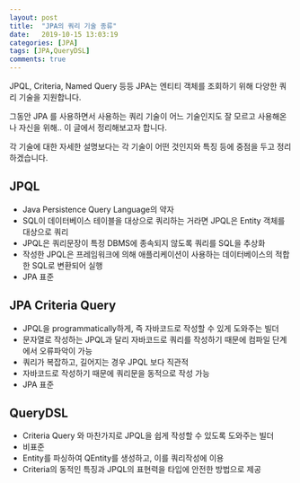 ```yaml
---
layout: post
title:  "JPA의 쿼리 기술 종류"
date:   2019-10-15 13:03:19
categories: [JPA]
tags: [JPA,QueryDSL]
comments: true
---
```

JPQL, Criteria, Named Query 등등 JPA는 엔티티 객체를 조회하기 위해 다양한 쿼리 기술을 지원합니다.

그동안 JPA 를 사용하면서 사용하는 쿼리 기술이 어느 기술인지도 잘 모르고 사용해온 나 자신을 위해.. 이 글에서 정리해보고자 합니다.

각 기술에 대한 자세한 설명보다는 각 기술이 어떤 것인지와 특징 등에 중점을 두고 정리하겠습니다.

<!--more-->

## JPQL 
- Java Persistence Query Language의 약자
- SQL이 데이터베이스 테이블을 대상으로 쿼리하는 거라면 JPQL은 Entity 객체를 대상으로 쿼리
- JPQL은 쿼리문장이 특정 DBMS에 종속되지 않도록 쿼리를 SQL을 추상화
- 작성한 JPQL은 프레임워크에 의해 애플리케이션이 사용하는 데이터베이스의 적합한 SQL로 변환되어 실행
- JPA 표준

## JPA Criteria Query
- JPQL을 programmatically하게, 즉 자바코드로 작성할 수 있게 도와주는 빌더
- 문자열로 작성하는 JPQL과 달리 자바코드로 쿼리를 작성하기 때문에 컴파일 단계에서 오류파악이 가능
- 쿼리가 복잡하고, 길어지는 경우 JPQL 보다 직관적
- 자바코드로 작성하기 때문에 쿼리문을 동적으로 작성 가능
- JPA 표준

## QueryDSL
- Criteria Query 와 마찬가지로 JPQL을 쉽게 작성할 수 있도록 도와주는 빌더
- 비표준
- Entity를 파싱하여 QEntity를 생성하고, 이를 쿼리작성에 이용
- Criteria의 동적인 특징과 JPQL의 표현력을 타입에 안전한 방법으로 제공
